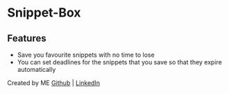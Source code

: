 # Snippet-Box

## Features
 - Save you favourite snippets with no time to lose
 - You can set deadlines for the snippets that you save so that they expire automatically

Created by ME <a href="https://www.github.com/vaibhav0806">Github</a> | <a href="https://www.linkedin.com/in/vaibhav0806">LinkedIn</a>